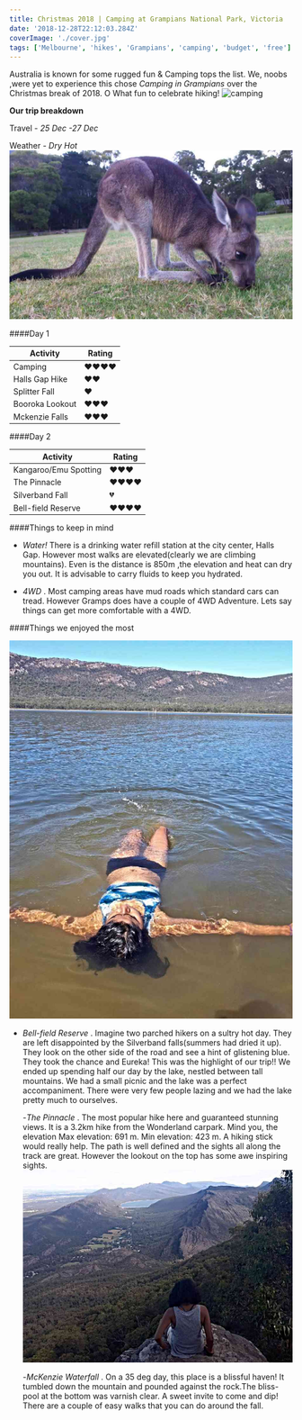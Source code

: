 ```yaml
---
title: Christmas 2018 | Camping at Grampians National Park, Victoria
date: '2018-12-28T22:12:03.284Z'
coverImage: './cover.jpg'
tags: ['Melbourne', 'hikes', 'Grampians', 'camping', 'budget', 'free']
---
```


Australia is known for some rugged fun & Camping tops the list. We, noobs ,were yet to experience this chose _Camping in Grampians_ over the Christmas break of 2018. O What fun to celebrate hiking!
![camping](./camping.jpg)

**Our trip breakdown**

Travel - _25 Dec -27 Dec_

Weather - _Dry Hot_
![roo](./grampians_roo.jpg)

####Day 1

| Activity        | Rating       |
| --------------- | ------------ |
| Camping         | ❤️️❤️️❤️️❤️️ |
| Halls Gap Hike  | ❤️️❤️️       |
| Splitter Fall   | ❤️️          |
| Booroka Lookout | ❤️️❤️️❤️️    |
| Mckenzie Falls  | ❤️️❤️️❤️️    |

####Day 2

| Activity              | Rating       |
| --------------------- | ------------ |
| Kangaroo/Emu Spotting | ❤️️❤️️❤️     |
| The Pinnacle          | ❤️️❤️️❤️️❤️️ |
| Silverband Fall       | 💔           |
| Bell-field Reserve    | ❤️️❤️️❤️️❤️️ |

####Things to keep in mind

- _Water!_ There is a drinking water refill station at the city center, Halls Gap. However most walks are elevated(clearly we are climbing mountains). Even is the distance is 850m ,the elevation and heat can dry you out. It is advisable to carry fluids to keep you hydrated.

- _4WD_ . Most camping areas have mud roads which standard cars can tread. However Gramps does have a couple of 4WD Adventure. Lets say things can get more comfortable with a 4WD.

####Things we enjoyed the most

![Bell-field Reserve](./bellfield.jpg)

- _Bell-field Reserve_ .
  Imagine two parched hikers on a sultry hot day. They are left disappointed by the Silverband falls(summers had dried it up). They look on the other side of the road and see a hint of glistening blue. They took the chance and Eureka! This was the highlight of our trip!! We ended up spending half our day by the lake, nestled between tall mountains. We had a small picnic and the lake was a perfect accompaniment. There were very few people lazing and we had the lake pretty much to ourselves.

  -_The Pinnacle_ .
  The most popular hike here and guaranteed stunning views. It is a 3.2km hike from the Wonderland carpark. Mind you, the elevation Max elevation: 691 m. Min elevation: 423 m. A hiking stick would really help. The path is well defined and the sights all along the track are great. However the lookout on the top has some awe inspiring sights.
  ![Boroka Lookout](./gramps_lake.jpg)

  -_McKenzie Waterfall_ .
  On a 35 deg day, this place is a blissful haven! It tumbled down the mountain and pounded against the rock.The bliss-pool at the bottom was varnish clear. A sweet invite to come and dip! There are a couple of easy walks that you can do around the fall.
